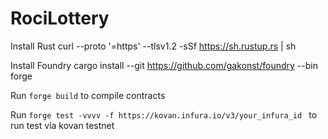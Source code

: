 # RociLottery

Install Rust
curl --proto '=https' --tlsv1.2 -sSf https://sh.rustup.rs | sh

Install Foundry
cargo install --git https://github.com/gakonst/foundry --bin forge

Run `forge build` to compile contracts

Run `forge test -vvvv -f https://kovan.infura.io/v3/your_infura_id ` to run test via kovan testnet
